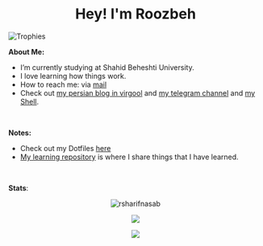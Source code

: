 <h1 align="center">Hey! I'm Roozbeh</h1>

<img src="https://github-profile-trophy.vercel.app/?username=rsharifnasab&theme=onedark&margin-w=12&margin-h=10&column=7&no-frame=true" alt="Trophies" />

**About Me:**

- I’m currently studying at Shahid Beheshti University.
- I love learning how things work.
- How to reach me: via [mail](mailto:rsharifnasab@gmail.com)
- Check out [my persian blog in virgool](https://virgool.io/@rsharifnasab) and [my telegram channel](https://t.me/terminal_stuff) and [my Shell](https://rsharifnasab.ir).

&#x200B;

**Notes:**

- Check out my Dotfiles [here](https://github.com/rsharifnasab/dotfiles)
- [My learning repository](https://github.com/rsharifnasab/my-learning) is where I share things that I have learned.

&#x200B;

**Stats**:

<p align="center">
<img src="https://github-readme-stats.vercel.app/api/top-langs/?username=rsharifnasab&layout=compact&theme=algolia" alt="rsharifnasab" /> 
</p>

<p align="center"> 
<img src="https://github-readme-stats.vercel.app/api?username=rsharifnasab&show_icons=true&theme=algolia"/>
</p>

<p align="center">
<img src="https://raw.githubusercontent.com/arcticicestudio/nord-docs/develop/assets/images/nord/repository-footer-separator.svg?sanitize=true" />
</p>

